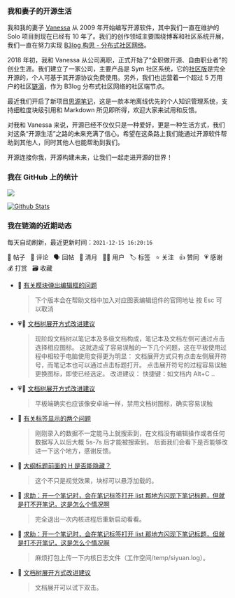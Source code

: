 ### 我和妻子的开源生活

我和我的妻子 [Vanessa](https://github.com/Vanessa219) 从 2009 年开始编写开源软件，其中我们一直在维护的 Solo 项目到现在已经有 10 年了。我们的创作领域主要围绕博客和社区系统开展，我们一直在努力实现 [B3log 构思 - 分布式社区网络](https://ld246.com/article/1546941897596)。

2018 年初，我和 Vanessa 从公司离职，正式开始了“全职做开源、自由职业者”的创业生涯。我们建立了一家公司，主要产品是 Sym 社区系统，它的[社区版](https://github.com/88250/symphony)是完全开源的，个人可基于其开源协议免费使用。另外，我们也运营着一个超过 5 万用户的社区[链滴](https://ld246.com)，作为 B3log 分布式社区网络的社区端节点。

最近我们开启了新项目[思源笔记](https://github.com/siyuan-note/siyuan)，这是一款本地离线优先的个人知识管理系统，支持细粒度块级引用和 Markdown 所见即所得，欢迎大家来试用和反馈。

对我和 Vanessa 来说，开源已经不仅仅只是一种爱好，更是一种生活方式，我们对这条“开源生活”之路的未来充满了信心。希望在这条路上我们能通过开源软件帮助到其他人，同时其他人也能帮助到我们。

开源连接你我，开源构建未来，让我们一起走进开源的世界！

### 我在 GitHub 上的统计

<a title="Hits" target="_blank" href="https://github.com/88250/88250"><img src="https://hits.b3log.org/88250/88250.svg"></a>

[![Github Stats](https://github-readme-stats.vercel.app/api?username=88250&theme=tokyonight&show_icons=true)](https://github.com/88250)

<!--events start -->

### 我在链滴的近期动态

每天自动刷新，最近更新时间：`2021-12-15 16:20:16`

📝 帖子 &nbsp; 💬 评论 &nbsp; 🗣 回帖 &nbsp; 🌙 清月 &nbsp; 👨‍💻 用户 &nbsp; 🏷️ 标签 &nbsp; ⭐️ 关注 &nbsp; 👍 赞同 &nbsp; 💗 感谢 &nbsp; 💰 打赏 &nbsp; 🗃 收藏

* 💬 [有关模块弹出编辑框的问题](https://ld246.com/article/1639553896474/comment/1639555152157#comments)

  > 下个版本会在帮助文档中加入对应图表编辑组件的官网地址 按 Esc 可以取消
* 💗📝 [文档树展开方式改进建议](https://ld246.com/article/1639531407063)

  > 现阶段文档树以笔记本及多级文档构成，笔记本及文档左侧可通过点击选择相应图标。 这就造成了容易误触的一下几个问题，这在平板使用过程中相较于电脑使用变得更为明显： 文档展开方式只有点击左侧展开符号，而笔记本也可以通过点击标题打开。 点击展开符号的过程容易误触更换图标，即使已经选定。 改进建议： 快捷键：如文档内 Alt+C ..
* 💗💬 [文档树展开方式改进建议](https://ld246.com/article/1639531407063/comment/1639533408369#comments)

  > 平板端确实也应该像安卓端一样，禁用文档树图标，确实容易误触
* 💬 [有关标签显示的两个问题](https://ld246.com/article/1639539273048/comment/1639540085909#comments)

  > 刚刚录入的数据不一定能马上就搜索到，在文档没有编辑操作或者任何数据写入以后大概 5s-7s 后才能被搜索到。 后面我们会看下是否能够改进一下这个地方，感谢反馈。
* 💬 [大纲标题前面的 H 是否能隐藏？](https://ld246.com/article/1639536237539/comment/1639537372098#comments)

  > 这个不只是视觉效果，块标可以悬浮加载的。
* 💬 [求助：开一个笔记时，会在笔记标签打开 list 那地方闪现下笔记标题，但就是打不开笔记，这是怎么个情况啊](https://ld246.com/article/1639523942394/comment/1639533571442#comments)

  > 完全退出一次内核进程后重新启动看看。
* 💬 [求助：开一个笔记时，会在笔记标签打开 list 那地方闪现下笔记标题，但就是打不开笔记，这是怎么个情况啊](https://ld246.com/article/1639523942394/comment/1639531986523#comments)

  > 麻烦打包上传一下内核日志文件（工作空间/temp/siyuan.log）。
* 💬 [文档树展开方式改进建议](https://ld246.com/article/1639531407063/comment/1639531792021#comments)

  > 文档展开可以试下双击。


<!--events end -->
